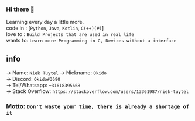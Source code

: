 ### Hi there 👋
Learning every day a little more.  
code in : [`Python`, `Java`, `Kotlin`, `C(++)(#)`]  
love to : `Build Projects that are used in real life`  
wants to: `Learn more Programming in C, Devices without a interface`
  

## info
-> Name: `Niek Tuytel`
-> Nickname: `Okido`  
-> Discord: `Okido#3690`  
-> Tel/Whatsapp: `+31618395668`  
-> Stack Overflow: `https://stackoverflow.com/users/13361987/niek-tuytel`  

### Motto: `Don't waste your time, there is already a shortage of it`  
<!--
**niektuytel/niektuytel** is a ✨ _special_ ✨ repository because its `README.md` (this file) appears on your GitHub profile.

Here are some ideas to get you started:


- 🌱 I’m currently learning ...
- 👯 I’m looking to collaborate on ...
- 🤔 I’m looking for help with ...
- 💬 Ask me about ...
- 📫 How to reach me: ...
- 😄 Pronouns: ...
- ⚡ Fun fact: ...
-->
